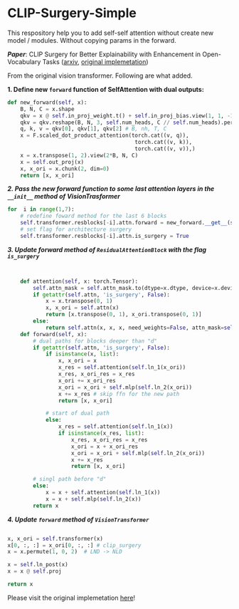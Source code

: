 # CLIP-Surgery-Simple
This respository help you to add self-self attention without create new model / modules. Without copying params in the forward.

***Paper***: CLIP Surgery for Better Explainability with Enhancement in Open-Vocabulary Tasks ([arxiv](https://arxiv.org/abs/2304.05653), [original implemetation](https://github.com/xmed-lab/CLIP_Surgery/tree/master/clip))

From the original vision transformer. Following are what added.

**1. Define new `forward` function of SelfAttention with dual outputs:**
```python
def new_forward(self, x):
    B, N, C = x.shape
    qkv = x @ self.in_proj_weight.t() + self.in_proj_bias.view(1, 1, -1)
    qkv = qkv.reshape(B, N, 3, self.num_heads, C // self.num_heads).permute(2, 0, 3, 1, 4)
    q, k, v = qkv[0], qkv[1], qkv[2] # B, nh, T, C
    x = F.scaled_dot_product_attention(torch.cat((v, q)),
                                        torch.cat((v, k)),
                                        torch.cat((v, v)),)
    x = x.transpose(1, 2).view(2*B, N, C)
    x = self.out_proj(x)
    x, x_ori = x.chunk(2, dim=0)
    return [x, x_ori]

```

***2. Pass the new forward function to some last attention layers in the `__init__` method of VisionTrasformer***

```python
for  i in range(1,7):
    # redefine foward method for the last 6 blocks
    self.transformer.resblocks[-i].attn.forward = new_forward.__get__(self.transformer.resblocks[-i].attn)
    # set flag for architecture surgery
    self.transformer.resblocks[-i].attn.is_surgery = True
```

***3. Update forward method of `ResidualAttentionBlock` with the flag `is_surgery`***
```python


    def attention(self, x: torch.Tensor):
        self.attn_mask = self.attn_mask.to(dtype=x.dtype, device=x.device) if self.attn_mask is not None else None
        if getattr(self.attn, 'is_surgery', False):
            x = x.transpose(0, 1)
            x, x_ori = self.attn(x)
            return [x.transpose(0, 1), x_ori.transpose(0, 1)]
        else:
            return self.attn(x, x, x, need_weights=False, attn_mask=self.attn_mask)[0]
    def forward(self, x):
        # dual paths for blocks deeper than "d"
        if getattr(self.attn, 'is_surgery', False):
            if isinstance(x, list):
                x, x_ori = x
                x_res = self.attention(self.ln_1(x_ori))
                x_res, x_ori_res = x_res
                x_ori += x_ori_res
                x_ori = x_ori + self.mlp(self.ln_2(x_ori))
                x += x_res # skip ffn for the new path
                return [x, x_ori]

            # start of dual path
            else:
                x_res = self.attention(self.ln_1(x))
                if isinstance(x_res, list):
                    x_res, x_ori_res = x_res
                    x_ori = x + x_ori_res
                    x_ori = x_ori + self.mlp(self.ln_2(x_ori))
                    x += x_res
                    return [x, x_ori]

        # singl path before "d"
        else:
            x = x + self.attention(self.ln_1(x))
            x = x + self.mlp(self.ln_2(x))
        return x
```

***4. Update `forward` method of `VisionTransformer`***

```python

x, x_ori = self.transformer(x)
x[0, :, :] = x_ori[0, :, :] # clip_surgery
x = x.permute(1, 0, 2)  # LND -> NLD

x = self.ln_post(x)
x = x @ self.proj

return x
```

Please visit the original implemetation [here](https://github.com/xmed-lab/CLIP_Surgery/tree/master/clip)!